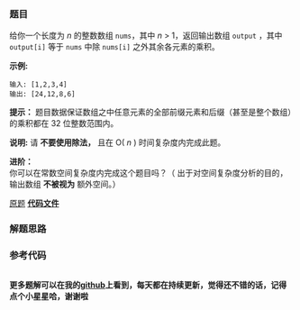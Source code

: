### 题目
给你一个长度为  _n_  的整数数组 `nums`，其中  _n_ > 1，返回输出数组 `output` ，其中 `output[i]` 等于
`nums` 中除 `nums[i]` 之外其余各元素的乘积。



**示例:**

    
    
    输入: [1,2,3,4]
    输出: [24,12,8,6]



**提示：** 题目数据保证数组之中任意元素的全部前缀元素和后缀（甚至是整个数组）的乘积都在 32 位整数范围内。

**说明:** 请 **不要使用除法，** 且在 O( _n_ ) 时间复杂度内完成此题。

**进阶：**  
你可以在常数空间复杂度内完成这个题目吗？（ 出于对空间复杂度分析的目的，输出数组 **不被视为** 额外空间。）

[原题](https://leetcode-cn.com/problems/product-of-array-except-self/)    **[代码文件]()**


### 解题思路




### 参考代码

```go


```




**更多题解可以在我的[github](https://github.com/LZH139/leetcode_Go)上看到，每天都在持续更新，觉得还不错的话，记得点个小星星哈，谢谢啦**

